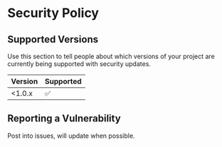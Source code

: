 # Security Policy

## Supported Versions

Use this section to tell people about which versions of your project are
currently being supported with security updates.

| Version | Supported          |
| ------- | ------------------ |
| <1.0.x  | :white_check_mark: |


## Reporting a Vulnerability

Post into issues, will update when possible.
